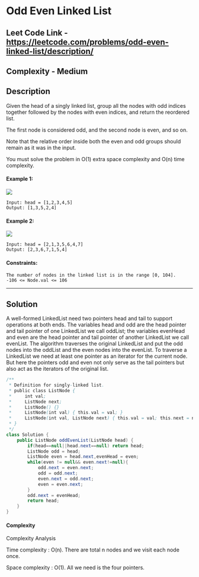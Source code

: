 # Odd Even Linked List

## Leet Code Link - https://leetcode.com/problems/odd-even-linked-list/description/

## Complexity - Medium


## Description
Given the head of a singly linked list, group all the nodes with odd indices together followed by the nodes with even indices, and return the reordered list.

The first node is considered odd, and the second node is even, and so on.

Note that the relative order inside both the even and odd groups should remain as it was in the input.

You must solve the problem in O(1) extra space complexity and O(n) time complexity.

#### Example 1:
<img src="https://assets.leetcode.com/uploads/2021/03/10/oddeven-linked-list.jpg" />

```
Input: head = [1,2,3,4,5]
Output: [1,3,5,2,4]
```
#### Example 2:
<img src ="https://assets.leetcode.com/uploads/2021/03/10/oddeven2-linked-list.jpg" />

```
Input: head = [2,1,3,5,6,4,7]
Output: [2,3,6,7,1,5,4]
 ```

#### Constraints:
```
The number of nodes in the linked list is in the range [0, 104].
-106 <= Node.val <= 106
```
---
## Solution
A well-formed LinkedList need two pointers head and tail to support operations at both ends. The variables head and odd are the head pointer and tail pointer of one LinkedList we call oddList; the variables evenHead and even are the head pointer and tail pointer of another LinkedList we call evenList. The algorithm traverses the original LinkedList and put the odd nodes into the oddList and the even nodes into the evenList. To traverse a LinkedList we need at least one pointer as an iterator for the current node. But here the pointers odd and even not only serve as the tail pointers but also act as the iterators of the original list.

```java
/**
 * Definition for singly-linked list.
 * public class ListNode {
 *     int val;
 *     ListNode next;
 *     ListNode() {}
 *     ListNode(int val) { this.val = val; }
 *     ListNode(int val, ListNode next) { this.val = val; this.next = next; }
 * }
 */
class Solution {
    public ListNode oddEvenList(ListNode head) {
        if(head==null||head.next==null) return head;
        ListNode odd = head;
        ListNode even = head.next,evenHead = even;
        while(even != null&& even.next!=null){
            odd.next = even.next;
            odd = odd.next;
            even.next = odd.next;
            even = even.next;
        }
        odd.next = evenHead;
        return head;
    }
}
```
#### Complexity
Complexity Analysis

Time complexity : O(n). There are total n nodes and we visit each node once.

Space complexity : O(1). All we need is the four pointers.
